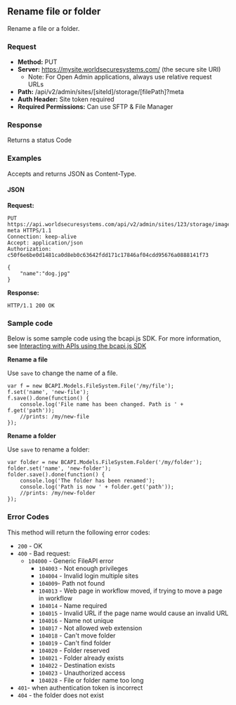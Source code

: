 ## Rename file or folder

Rename a file or a folder.

### Request

* **Method:** PUT
* **Server:** https://mysite.worldsecuresystems.com/ (the secure site URI)
  * Note: For Open Admin applications, always use relative request URLs
* **Path:** /api/v2/admin/sites/[siteId]/storage/[filePath]?meta
* **Auth Header:** Site token required
* **Required Permissions:** Can use SFTP & File Manager

### Response

Returns a status Code

### Examples

Accepts and returns JSON as Content-Type.

#### JSON

**Request:**
~~~
PUT https://api.worldsecuresystems.com/api/v2/admin/sites/123/storage/images/cat.jpg?meta HTTPS/1.1
Connection: keep-alive
Accept: application/json
Authorization: c50f6e6be0d1481ca0d8eb0c63642fdd171c17846af04cdd95676a0888141f73
 
{
    "name":"dog.jpg"
}
~~~

**Response:**

~~~
HTTP/1.1 200 OK
~~~

### Sample code

Below is some sample code using the bcapi.js SDK. For more information, see [Interacting with APIs using the bcapi.js SDK](http://docs.businesscatalyst.com/content/developer-guides/apis/javascript-sdk.html)

**Rename a file**

Use `save` to change the name of a file.

~~~
var f = new BCAPI.Models.FileSystem.File('/my/file');
f.set('name', 'new-file');
f.save().done(function() {
    console.log('File name has been changed. Path is ' + f.get('path'));
    //prints: /my/new-file
});
~~~

**Rename a folder**

Use `save` to rename a folder:

~~~
var folder = new BCAPI.Models.FileSystem.Folder('/my/folder');
folder.set('name', 'new-folder');
folder.save().done(function() {
    console.log('The folder has been renamed');
    console.log('Path is now ' + folder.get('path'));
    //prints: /my/new-folder
});
~~~

### Error Codes

This method will return the following error codes:

* `200` - OK
* `400` - Bad request:
  * `104000` - Generic FileAPI error
	* `104003` - Not enough privileges
	* `104004` - Invalid login multiple sites
	* `104009`- Path not found
	* `104013` - Web page in workflow moved, if trying to move a page in workflow
	* `104014` - Name required
	* `104015` - Invalid URL if the page name would cause an invalid URL
	* `104016` - Name not unique
	* `104017` - Not allowed web extension
	* `104018` - Can't move folder
	* `104019` - Can't find folder
	* `104020` - Folder reserved
	* `104021` - Folder already exists
	* `104022` - Destination exists
	* `104023` - Unauthorized access
	* `104028` - File or folder name too long
* `401`- when authentication token is incorrect
* `404` - the folder does not exist
